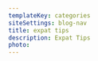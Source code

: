 ```yaml
---
templateKey: categories
siteSettings: blog-nav
title: expat tips
description: Expat Tips
photo:
---
```

